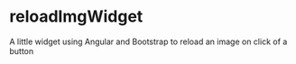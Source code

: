 # reloadImgWidget
A little widget using Angular and Bootstrap to reload an image on click of a button
